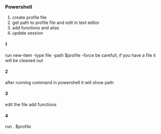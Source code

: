 ### Powershell

1) create profile file
2) get path to profile file and edit in text editor
3) add functions and alias
4) update session

#### 1
run new-item -type file -path $profile -force 
be carefull, if you have a file it will be cleaned out

#### 2
after running command in powershell it will show path

#### 3
edit the file
add functions

#### 4
run . $profile
